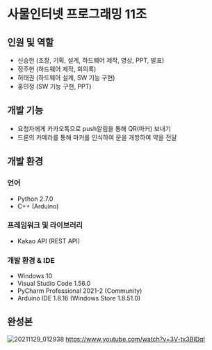 # 사물인터넷 프로그래밍 11조

## 인원 및 역할
- 신승헌 (조장, 기획, 설계, 하드웨어 제작, 영상, PPT, 발표) 
- 정주현 (하드웨어 제작, 회의록)
- 허태권 (하드웨어 설계, SW 기능 구현)
- 홍민정 (SW 기능 구현, PPT)

## 개발 기능
- 요청자에게 카카오톡으로 push알림을 통해 QR(마커) 보내기
- 드론의 카메라를 통해 마커를 인식하여 문을 개방하여 약을 전달

## 개발 환경
### 언어
- Python 2.7.0
- C++ (Arduino)

### 프레임워크 및 라이브러리
- Kakao API (REST API)

### 개발 환경 & IDE
- Windows 10
- Visual Studio Code 1.56.0
- PyCharm Professional 2021-2 (Community)
- Arduino IDE 1.8.16 (Windows Store 1.8.51.0)

## 완성본
![20211129_012938](https://user-images.githubusercontent.com/26498125/144749753-a1bd3cef-6d3f-4098-91f1-8470f5959a8b.jpg)
https://www.youtube.com/watch?v=3V-tx3BIDqI
